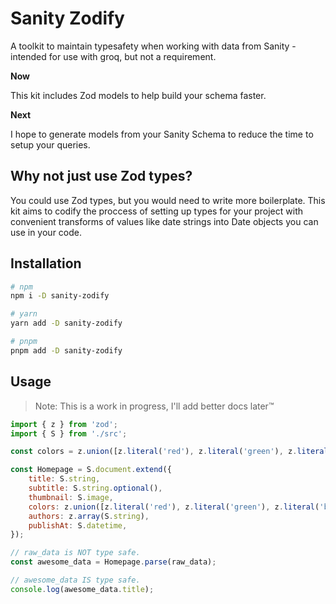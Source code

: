 # Sanity Zodify

A toolkit to maintain typesafety when working with data from Sanity - intended for use with groq, but not a requirement.

**Now**

This kit includes Zod models to help build your schema faster.

**Next**

I hope to generate models from your Sanity Schema to reduce the time to setup your queries.

## Why not just use Zod types?

You could use Zod types, but you would need to write more boilerplate. This kit aims to codify the proccess of setting up types for your project with convenient transforms of values like date strings into Date objects you can use in your code.

## Installation

```bash
# npm
npm i -D sanity-zodify

# yarn
yarn add -D sanity-zodify

# pnpm
pnpm add -D sanity-zodify

```

## Usage

> Note: This is a work in progress, I'll add better docs later™️

```js
import { z } from 'zod';
import { S } from './src';

const colors = z.union([z.literal('red'), z.literal('green'), z.literal('blue')]);

const Homepage = S.document.extend({
	title: S.string,
	subtitle: S.string.optional(),
	thumbnail: S.image,
	colors: z.union([z.literal('red'), z.literal('green'), z.literal('blue')]),
	authors: z.array(S.string),
	publishAt: S.datetime,
});

// raw_data is NOT type safe.
const awesome_data = Homepage.parse(raw_data);

// awesome_data IS type safe.
console.log(awesome_data.title);
```

